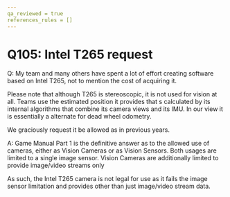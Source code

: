 ```yaml
---
qa_reviewed = true
references_rules = []
---
```


# Q105: Intel T265 request

Q: My team and many others have spent a lot of effort creating software based on Intel T265, not to mention the cost of acquiring it.

Please note that although T265 is stereoscopic, it is not used for vision at all. Teams use the estimated position it provides that s calculated by its internal algorithms that combine its camera views and its IMU. In our view it is essentially a alternate for dead wheel odometry.

We graciously request it be allowed as in previous years.

A: Game Manual Part 1 is the definitive answer as to the allowed use of cameras, either as Vision Cameras or as Vision Sensors. Both usages are limited to a single image sensor. Vision Cameras are additionally limited to provide image/video streams only

As such, the Intel T265 camera is not legal for use as it fails the image sensor limitation and provides other than just image/video stream data.